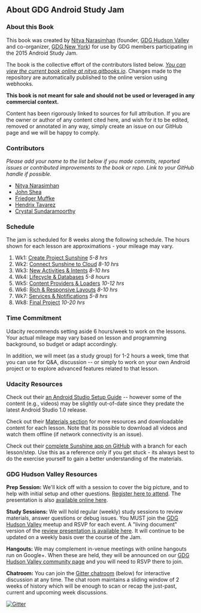 
## About GDG Android Study Jam

### **About this Book**
This book was created by [Nitya Narasimhan](http://www.google.com/+NityaNarasimhan) (founder, [GDG Hudson Valley](http://www.meetup.com/gdg-hudson-valley/) and co-organizer, [GDG New York](http://www.meetup.com/NYC-GDG/)) for use by GDG members participating in the 2015 Android Study Jam.

The book is the collective effort of the contributors listed below. [*You can view the current book online at nitya.gitbooks.io*](http://nitya.gitbooks.io/gdg-android-study-jam-guide/). Changes made to the repository are automatically published to the online version using webhooks.

**This book is not meant for sale and should not be used or leveraged in any commercial context.**

Content has been rigorously linked to sources for full attribution. If you are the owner or author of any content cited here, and wish for it to be edited, removed or annotated in any way, simply create an issue on our GitHub page and we will be happy to comply.

### **Contributors**

*Please add your name to the list below if you made commits, reported issues or contributed improvements to the book or repo. Link to your GitHub handle if possible.*

* [Nitya Narasimhan](https://github.com/nitya)
* [John Shea](https://github.com/johnshea)
* [Friedger Muffke](https://github.com/friedger)
* [Hendrix Tavarez](https://github.com/lockerfish)
* [Crystal Sundaramoorthy](https://github.com/crystalsundara)


### **Schedule**

The jam is scheduled for 8 weeks along the following schedule. The hours shown for each lesson are approximations - your mileage may vary.

1. Wk1: [Create Project Sunshine](https://www.udacity.com/course/viewer#!/c-ud853/l-1395568821) *5-8 hrs*
2. Wk2: [Connect Sunshine to Cloud](https://www.udacity.com/course/viewer#!/c-ud853/l-1469948762) *8-10 hrs*
3. Wk3: [New Activities & Intents](https://www.udacity.com/course/viewer#!/c-ud853/l-1474559101) *8-10 hrs*
4. Wk4: [Lifecycle & Databases](https://www.udacity.com/course/viewer#!/c-ud853/l-1639338560) *5-8 hours*
5. Wk5: [Content Providers & Loaders](https://www.udacity.com/course/viewer#!/c-ud853/l-1576308909) *10-12 hrs*
6. Wk6: [Rich & Responsive Layouts](https://www.udacity.com/course/viewer#!/c-ud853/l-1623168625) *8-10 hrs*
7. Wk7: [Services & Notifications](https://www.udacity.com/course/viewer#!/c-ud853/l-1614738811) *5-8 hrs*
8. Wk8: [Final Project](https://www.udacity.com/course/viewer#!/c-ud853/l-1938208734) *10-20 hrs*

### **Time Commitment**

Udacity recommends setting aside 6 hours/week to work on the lessons. Your actual mileage may vary based on lesson and programming background, so budget or adapt accordingly.

In addition, we will meet (as a study group) for 1-2 hours a week, time that you can use for Q&A, discussion -- or simply to work on your own Android project or to explore advanced features related to that lesson.


### Udacity Resources

Check out their [an Android Studio Setup Guide](https://storage.googleapis.com/supplemental_media/udacityu/1395568821/AndroidStudioSetupGuide.pdf) -- however some of the content (e.g., videos) may be slightly out-of-date since they predate the latest Android Studio 1.0 release.

Check out their [Materials section](https://www.udacity.com/wiki/ud853) for more resources and downloadable content for each lesson. Note that its possible to download all videos and watch them offline (if network connectivity is an issue).

Check out their [complete Sunshine app on GitHub](https://github.com/udacity/Sunshine) with a branch for each lesson/step. Use this as a reference only if you get stuck - its always best to do the exercise yourself to gain a better understanding of the materials.

### GDG Hudson Valley Resources

**Prep Session:** We'll kick off with a session to cover the big picture, and to help with initial setup and other questions. [Register here to attend](http://www.meetup.com/gdg-hudson-valley/events/219282068/). The presentation is also [available online here](http://bit.ly/androidjamprep).

**Study Sessions:** We will hold regular (weekly) study sessions to review materials, answer questions or debug issues. You MUST join the [GDG Hudson Valley](http://www.meetup.com/gdg-hudson-valley/) meetup and RSVP for each event. A "living document" version of the [review presentation is available here](http://bit.ly/gdghv-session1). It will continue to be updated on a weekly basis over the course of the Jam.

**Hangouts:** We may complement in-venue meetings with online hangouts run on Google+. When these are held, they will be announced on our [GDG Hudson Valley community page](https://plus.google.com/u/0/b/116637480947982055865/communities/102846463613728256642) and you will need to RSVP there to join.

**Chatroom:** You can join the [Gitter chatroom](https://gitter.im/gdg-hudson-valley/android-guide) (below) for interactive discussion at any time. The chat room maintains a sliding window of 2 weeks of history which will be enough to scan or recap the just-past, current and upcoming week discussions.

[![Gitter](https://badges.gitter.im/Join%20Chat.svg)](https://gitter.im/gdg-hudson-valley/android-guide?utm_source=badge&utm_medium=badge&utm_campaign=pr-badge&utm_content=badge)
